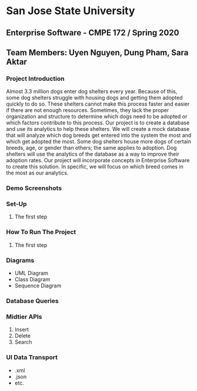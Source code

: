 # San Jose State University
## Enterprise Software - CMPE 172 / Spring 2020
## Team Members: Uyen Nguyen, Dung Pham, Sara Aktar
### Project Introduction
Almost 3.3 million dogs enter dog shelters every year. Because of this, some dog shelters struggle with housing dogs and getting them adopted quickly to do so. These shelters cannot make this process faster and easier if there are not enough resources. Sometimes, they lack the proper organization and structure to determine which dogs need to be adopted or which factors contribute to this process. Our project is to create a database and use its analytics to help these shelters. We will create a mock database that will analyze which dog breeds get entered into the system the most and which get adopted the most. Some dog shelters house more dogs of certain breeds, age, or gender than others; the same applies to adoption. Dog shelters will use the analytics of the database as a way to improve their adoption rates. Our project will incorporate concepts in Enterprise Software to create this solution. In specific, we will focus on which breed comes in the most as our analytics. 
### Demo Screenshots
### Set-Up
1. The first step
### How To Run The Project
1. The first step
### Diagrams
* UML Diagram
* Class Diagram
* Sequence Diagram
### Database Queries
### Midtier APIs
1. Insert
2. Delete
3. Search 
### UI Data Transport
* .xml
* .json
* etc. 
